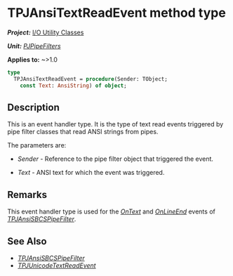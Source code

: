 # TPJAnsiTextReadEvent method type

***Project:*** [I/O Utility Classes](../API.md)

***Unit:*** [_PJPipeFilters_](./PJPipeFilters.md)

**Applies to:** ~>1.0

```pascal
type
  TPJAnsiTextReadEvent = procedure(Sender: TObject;
    const Text: AnsiString) of object;
```

## Description

This is an event handler type. It is the type of text read events triggered by pipe filter classes that read ANSI strings from pipes.

The parameters are:

* _Sender_ - Reference to the pipe filter object that triggered the event.

* _Text_ - ANSI text for which the event was triggered.

## Remarks

This event handler type is used for the [_OnText_](./TPJAnsiSBCSPipeFilter-OnText.md) and [_OnLineEnd_](./TPJAnsiSBCSPipeFilter-OnLineEnd.md) events of [_TPJAnsiSBCSPipeFilter_](./TPJAnsiSBCSPipeFilter.md).

## See Also

* [_TPJAnsiSBCSPipeFilter_](./TPJAnsiSBCSPipeFilter.md)
* [_TPJUnicodeTextReadEvent_](./TPJUnicodeTextReadEvent.md)
